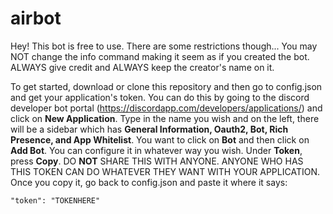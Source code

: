 # airbot



Hey! This bot is free to use. There are some restrictions though... You may NOT change the info command making it seem as if you created the bot. ALWAYS give credit and ALWAYS keep the creator's name on it. 




To get started, download or clone this repository and then go to config.json and get your application's token. You can do this by going to the discord developer bot portal (https://discordapp.com/developers/applications/) and click on **New Application**. Type in the name you wish and on the left, there will be a sidebar which has **General Information, Oauth2, Bot, Rich Presence, and App Whitelist**. You want to click on **Bot** and then click on **Add Bot**. You can configure it in whatever way you wish. Under **Token**, press **Copy**. DO **NOT** SHARE THIS WITH ANYONE. ANYONE WHO HAS THIS TOKEN CAN DO WHATEVER THEY WANT WITH YOUR APPLICATION. Once you copy it, go back to config.json and paste it where it says:
```
"token": "TOKENHERE"
```
